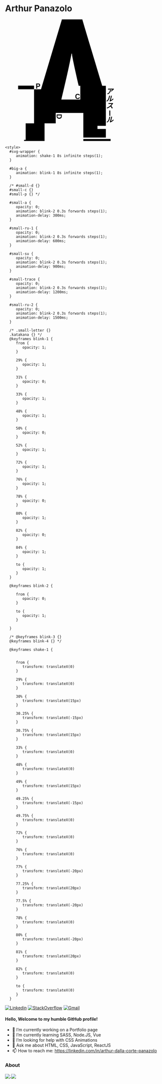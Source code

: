 # Arthur Panazolo

<svg xmlns="http://www.w3.org/2000/svg" id="svg-wrapper" width="400" height="400" preserveAspectRatio="xMidYMid" version="1.1" viewBox="0 0 63.5 81"><g id="aa" transform="translate(38 29.5)"><g id="SvgjsG1007" fill="#111" style="fill:#000;fill-opacity:1" transform="matrix(5.79214 0 0 5.79214 -34.362 -64.306)"><g id="g437" style="fill:#000;fill-opacity:1"><g id="g451" style="fill:#000;fill-opacity:1"><g id="g447" style="fill:#000;fill-opacity:1"><path id="big-a" d="m4.414 6.016-2.412 8.037H1.2v3.916H.234v1.895H.05V20h2.363v-2.03H3.7v-1.202h3.184V19.6h2.597v-.986h-.966v-.362h.966v-4.6h-.42C7.567 8.7 6.8 6.153 6.769 6.017Zm1.103 3.935h.05c0 .202.26 1.437.78 3.701h.186v1.582H4.346c.579-2.395.97-4.148 1.171-5.254Zm-6.152 3.682v.42h1.836v-.42zm2.107.083v.001h.001zm8.523.22v.004h.001v-.004zm-8.153.02v.001h.001zm4.202.595zm.037 0v.002-.002zm-.012.426zm3.433.657V15.695 15.634zm-5.34 1.41zm5.508.262v.008l.002-.007H9.67zm-5.852.007v.001l.003.001-.001-.001h-.002zm-3.043.37.006.016-.001-.007-.005-.01zm9.172.192.001.001-.001-.001zm-8.89.003-.003.003h.003v-.003zm-.11.001v.002H.95l-.003-.002zm5.938 1.887V20h3.144v-.234z" style="fill:#000;fill-opacity:1"/></g></g><text xml:space="preserve" id="small-d" x="16.892" y="-3.8" class="small-letter" style="font-style:italic;font-variant:normal;font-weight:400;font-stretch:normal;font-size:.80569px;font-family:Arial;-inkscape-font-specification:&quot;Arial, Italic&quot;;font-variant-ligatures:normal;font-variant-caps:normal;font-variant-numeric:normal;font-variant-east-asian:normal;fill:#000;fill-opacity:1;stroke:none;stroke-width:.0293501;stroke-dasharray:none;stroke-opacity:1" transform="rotate(90)"><tspan id="tspan1866" x="16.892" y="-3.8" style="font-style:normal;font-variant:normal;font-weight:700;font-stretch:normal;font-size:.80569px;font-family:Arial;-inkscape-font-specification:&quot;Arial, Bold&quot;;font-variant-ligatures:normal;font-variant-caps:normal;font-variant-numeric:normal;font-variant-east-asian:normal;fill:#000;fill-opacity:1;stroke:none;stroke-width:.0293501">D</tspan></text><text xml:space="preserve" id="small-c" x="5.925" y="15.161" class="small-letter" style="font-style:normal;font-variant:normal;font-weight:700;font-stretch:normal;font-size:.80569px;font-family:Arial;-inkscape-font-specification:&quot;Arial, Bold&quot;;font-variant-ligatures:normal;font-variant-caps:normal;font-variant-numeric:normal;font-variant-east-asian:normal;fill:#000;fill-opacity:1;stroke:none;stroke-width:.0293501;stroke-dasharray:none;stroke-opacity:1"><tspan id="tspan9570" x="5.925" y="15.161" style="fill:#000;fill-opacity:1;stroke:none;stroke-width:.0293501">C</tspan></text><text xml:space="preserve" id="small-p" x="1.396" y="13.991" class="small-letter" style="font-style:normal;font-variant:normal;font-weight:700;font-stretch:normal;font-size:.80569px;font-family:Arial;-inkscape-font-specification:&quot;Arial, Bold&quot;;font-variant-ligatures:normal;font-variant-caps:normal;font-variant-numeric:normal;font-variant-east-asian:normal;fill:#000;fill-opacity:1;stroke:none;stroke-width:.0293501;stroke-dasharray:none;stroke-opacity:1"><tspan id="tspan11450" x="1.396" y="13.991" style="fill:#000;fill-opacity:1;stroke:none;stroke-width:.0293501">P</tspan></text></g></g><text xml:space="preserve" id="small-a" x="20.755" y="20.189" class="katakana" style="font-style:italic;font-variant:normal;font-weight:400;font-stretch:normal;font-size:4.66667px;font-family:Arial;-inkscape-font-specification:&quot;Arial, Italic&quot;;font-variant-ligatures:normal;font-variant-caps:normal;font-variant-numeric:normal;font-variant-east-asian:normal;fill:#000;fill-opacity:1;stroke:#000;stroke-width:.2;stroke-dasharray:none;stroke-opacity:1"><tspan id="tspan1714" x="20.755" y="20.189">ア</tspan></text><text xml:space="preserve" id="small-ru-1" x="20.717" y="24.932" class="katakana" style="font-style:italic;font-variant:normal;font-weight:400;font-stretch:normal;font-size:4.66667px;font-family:Arial;-inkscape-font-specification:&quot;Arial, Italic&quot;;font-variant-ligatures:normal;font-variant-caps:normal;font-variant-numeric:normal;font-variant-east-asian:normal;fill:#000;fill-opacity:1;stroke:#000;stroke-width:.2;stroke-dasharray:none;stroke-opacity:1"><tspan id="tspan1718" x="20.717" y="24.932">ル</tspan></text><text xml:space="preserve" id="small-su" x="20.806" y="29.558" class="katakana" style="font-style:italic;font-variant:normal;font-weight:400;font-stretch:normal;font-size:4.66667px;font-family:Arial;-inkscape-font-specification:&quot;Arial, Italic&quot;;font-variant-ligatures:normal;font-variant-caps:normal;font-variant-numeric:normal;font-variant-east-asian:normal;fill:#000;fill-opacity:1;stroke:#000;stroke-width:.2;stroke-dasharray:none;stroke-opacity:1"><tspan id="tspan1722" x="20.806" y="29.558">ス</tspan></text><text xml:space="preserve" id="small-trace" x="34.819" y="-18.512" class="katakana" style="font-style:italic;font-variant:normal;font-weight:400;font-stretch:normal;font-size:4.78943px;font-family:Arial;-inkscape-font-specification:&quot;Arial, Italic&quot;;font-variant-ligatures:normal;font-variant-caps:normal;font-variant-numeric:normal;font-variant-east-asian:normal;fill:#000;fill-opacity:1;stroke:#000;stroke-width:.174472;stroke-dasharray:none;stroke-opacity:1" transform="matrix(-.00052 .87617 -1.14134 -.0004 0 0)"><tspan id="tspan2452" x="34.819" y="-18.512" style="font-style:italic;font-variant:normal;font-weight:400;font-stretch:normal;font-size:4.78943px;font-family:Arial;-inkscape-font-specification:&quot;Arial, Italic&quot;;font-variant-ligatures:normal;font-variant-caps:normal;font-variant-numeric:normal;font-variant-east-asian:normal;fill:#000;fill-opacity:1;stroke:#000;stroke-width:.174472;stroke-dasharray:none;stroke-opacity:1">ー</tspan></text><text xml:space="preserve" id="small-ru-2" x="20.867" y="38.971" class="katakana" style="font-style:italic;font-variant:normal;font-weight:400;font-stretch:normal;font-size:4.66667px;font-family:Arial;-inkscape-font-specification:&quot;Arial, Italic&quot;;font-variant-ligatures:normal;font-variant-caps:normal;font-variant-numeric:normal;font-variant-east-asian:normal;fill:#000;fill-opacity:1;stroke:#000;stroke-width:.2;stroke-dasharray:none;stroke-opacity:1"><tspan id="tspan2456" x="20.867" y="38.971">ル</tspan></text></g>


    <style>
      #svg-wrapper {
         animation: shake-1 8s infinite steps(1);
      }

      #big-a {
         animation: blink-1 8s infinite steps(1);
      }

      /* #small-d {}
      #small-c {}
      #small-p {} */

      #small-a {
         opacity: 0;
         animation: blink-2 0.3s forwards steps(1);
         animation-delay: 300ms;
      }

      #small-ru-1 {
         opacity: 0;
         animation: blink-2 0.3s forwards steps(1);
         animation-delay: 600ms;
      }

      #small-su {
         opacity: 0;
         animation: blink-2 0.3s forwards steps(1);
         animation-delay: 900ms;
      }

      #small-trace {
         opacity: 0;
         animation: blink-2 0.3s forwards steps(1);
         animation-delay: 1200ms;
      }

      #small-ru-2 {
         opacity: 0;
         animation: blink-2 0.3s forwards steps(1);
         animation-delay: 1500ms;
      }

      /* .small-letter {}
      .katakana {} */
      @keyframes blink-1 {
         from {
            opacity: 1;
         }

         29% {
            opacity: 1;
         }

         31% {
            opacity: 0;
         }

         33% {
            opacity: 1;
         }

         48% {
            opacity: 1;
         }

         50% {
            opacity: 0;
         }

         52% {
            opacity: 1;
         }

         72% {
            opacity: 1;
         }

         76% {
            opacity: 1;
         }

         78% {
            opacity: 0;
         }

         80% {
            opacity: 1;
         }

         82% {
            opacity: 0;
         }

         84% {
            opacity: 1;
         }

         to {
            opacity: 1;
         }
      }

      @keyframes blink-2 {

         from {
            opacity: 0;
         }

         to {
            opacity: 1;
         }

      }

      /* @keyframes blink-3 {}
      @keyframes blink-4 {} */

      @keyframes shake-1 {


         from {
            transform: translateX(0)
         }

         29% {
            transform: translateX(0)
         }

         30% {
            transform: translateX(15px)
         }

         30.25% {
            transform: translateX(-15px)
         }

         30.75% {
            transform: translateX(15px)
         }

         33% {
            transform: translateX(0)
         }

         48% {
            transform: translateX(0)
         }

         49% {
            transform: translateX(15px)
         }

         49.25% {
            transform: translateX(-15px)
         }

         49.75% {
            transform: translateX(0)
         }

         72% {
            transform: translateX(0)
         }

         76% {
            transform: translateX(0)
         }

         77% {
            transform: translateX(-20px)
         }

         77.25% {
            transform: translateX(20px)
         }

         77.5% {
            transform: translateX(-20px)
         }

         78% {
            transform: translateX(0)
         }

         80% {
            transform: translateX(-20px)
         }

         81% {
            transform: translateX(20px)
         }

         82% {
            transform: translateX(0)
         }

         to {
            transform: translateX(0)
         }
      }

   </style></svg>

[![Linkedin](https://img.shields.io/badge/LinkedIn-blue?style=for-the-badge&logo=Linkedin)](https://br.linkedin.com/in/arthur-dalla-corte-panazolo)
[![StackOverflow](https://img.shields.io/badge/Stackoverflow-lightgrey?style=for-the-badge&logo=stack-overflow)](https://stackoverflow.com/users/19997047/apanazolo?tab=profile)
[![Gmail](https://img.shields.io/badge/-Gmail-c14438?style=for-the-badge&logo=Gmail&logoColor=white&link=mailto:arthur.panazolo@acad.pucrs.br)](mailto:arthur.panazolo@acad.pucrs.br)

#### Hello, Welcome to my humble GitHub profile!

- 🔭 I’m currently working on a Portfolio page
- 🌱 I’m currently learning SASS, Node.JS, Vue
- 🤔 I’m looking for help with CSS Animations
- 💬 Ask me about HTML, CSS, JavaScript, ReactJS
- 📫 How to reach me: https://linkedin.com/in/arthur-dalla-corte-panazolo


### About


<a href="https://github.com/anuraghazra/github-readme-stats">
  <img align="center" src="https://github-readme-stats.vercel.app/api?username=nothingnothings&count_private=true&show_icons=true" />
</a>

<a href="https://github.com/anuraghazra/github-readme-stats">
  <img align="center" src="https://github-readme-stats.vercel.app/api/top-langs/?username=nothingnothings&langs_count=3&" />
</a>



